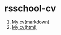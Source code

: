 # rsschool-cv

1. [My cv(markdown)](https://Nick-2805.github.io/rsschool-cv/cv)
2. [My cv(html)](https://nick-2805.github.io/rsschool-cv/)
